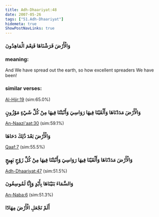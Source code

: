 ```yaml
---
title: Adh-Dhaariyat:48
date: 2007-05-26
tags: ["51.Adh-Dhaariyat"]
hidemeta: true 
ShowPostNavLinks: true 
---
```

### وَالْأَرْضَ فَرَشْنَاهَا فَنِعْمَ الْمَاهِدُونَ
### meaning: 
And We have spread out the earth, so how excellent spreaders We have been!
### similar verses: 

[Al-Hijr:19](/15/19) (sim:65.0%)

### وَالْأَرْضَ مَدَدْنَاهَا وَأَلْقَيْنَا فِيهَا رَوَاسِيَ وَأَنْبَتْنَا فِيهَا مِنْ كُلِّ شَيْءٍ مَوْزُونٍ

[An-Naazi'aat:30](/79/30) (sim:59.1%)

### وَالْأَرْضَ بَعْدَ ذَٰلِكَ دَحَاهَا

[Qaaf:7](/50/7) (sim:55.5%)

### وَالْأَرْضَ مَدَدْنَاهَا وَأَلْقَيْنَا فِيهَا رَوَاسِيَ وَأَنْبَتْنَا فِيهَا مِنْ كُلِّ زَوْجٍ بَهِيجٍ

[Adh-Dhaariyat:47](/51/47) (sim:51.5%)

### وَالسَّمَاءَ بَنَيْنَاهَا بِأَيْدٍ وَإِنَّا لَمُوسِعُونَ

[An-Naba:6](/78/6) (sim:51.3%)

### أَلَمْ نَجْعَلِ الْأَرْضَ مِهَادًا
